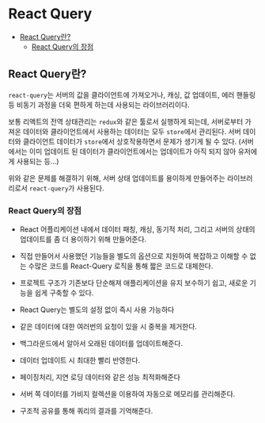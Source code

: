 # React Query

- [React Query란?](#React-query란?)
    - [React Query의 장점](#React-Query의-장점)

## React Query란?

`react-query`는 서버의 값을 클라이언트에 가져오거나, 캐싱, 값 업데이트, 에러 핸들링 등 비동기 과정을 더욱 편하게 하는데 사용되는 라이브러리이다.

보통 리액트의 전역 상태관리는 `redux`와 같은 툴로서 실행하게 되는데, 서버로부터 가져온 데이터와 클라이언트에서 사용하는 데이터는 모두 `store`에서 관리된다. 서버 데이터와 클라이언트 데이터가 `store`에서 상호작용하면서 문제가 생기게 될 수 있다. (서버에서는 이미 업데이트 된 데이터가 클라이언트에서는 업데이트가 아직 되지 않아 유저에게 사용되는 등...)

위와 같은 문제를 해결하기 위해, 서버 상태 업데이트를 용이하게 만들어주는 라이브러리로서 `react-query`가 사용된다.

### React Query의 장점

- React 어플리케이션 내에서 데이터 패칭, 캐싱, 동기적 처리, 그리고 서버의 상태의 업데이트를 좀 더 용이하기 위해 만들어준다.

- 직접 만들어서 사용했던 기능들을 별도의 옵션으로 지원하여 복잡하고 이해할 수 없는 수많은 코드를 React-Query 로직을 통해 짧은 코드로 대체한다.

- 프로젝트 구조가 기존보다 단순해져 애플리케이션을 유지 보수하기 쉽고, 새로운 기능을 쉽게 구축할 수 있다.

- React Query는 별도의 설정 없이 즉시 사용 가능하다

- 같은 데이터에 대한 여러번의 요청이 있을 시 중복을 제거한다.

- 백그라운드에서 알아서 오래된 데이터를 업데이트해준다.

- 데이터 업데이트 시 최대한 빨리 반영한다.

- 페이징처리, 지연 로딩 데이터와 같은 성능 최적화해준다

- 서버 쪽 데이터를 가비지 컬렉션을 이용하여 자동으로 메모리를 관리해준다.

- 구조적 공유를 통해 쿼리의 결과를 기억해준다.
